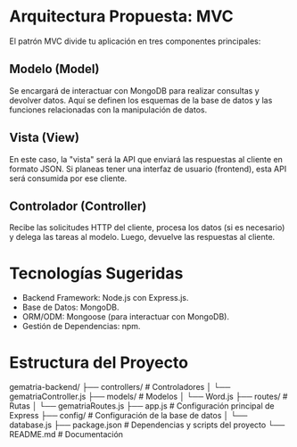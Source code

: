 # Arquitectura Propuesta: MVC

El patrón MVC divide tu aplicación en tres componentes principales:

## Modelo (Model)

Se encargará de interactuar con MongoDB para realizar consultas y devolver datos. Aquí se definen los esquemas de la base de datos y las funciones relacionadas con la manipulación de datos.

## Vista (View)

En este caso, la "vista" será la API que enviará las respuestas al cliente en formato JSON. Si planeas tener una interfaz de usuario (frontend), esta API será consumida por ese cliente.

## Controlador (Controller)

Recibe las solicitudes HTTP del cliente, procesa los datos (si es necesario) y delega las tareas al modelo. Luego, devuelve las respuestas al cliente.

# Tecnologías Sugeridas

- Backend Framework: Node.js con Express.js.
- Base de Datos: MongoDB.
- ORM/ODM: Mongoose (para interactuar con MongoDB).
- Gestión de Dependencias: npm.

# Estructura del Proyecto

gematria-backend/
├── controllers/ # Controladores
│ └── gematriaController.js
├── models/ # Modelos
│ └── Word.js
├── routes/ # Rutas
│ └── gematriaRoutes.js
├── app.js # Configuración principal de Express
├── config/ # Configuración de la base de datos
│ └── database.js
├── package.json # Dependencias y scripts del proyecto
└── README.md # Documentación

